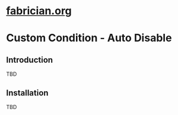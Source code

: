 [fabrician.org](http://fabrician.org/)
==========================================================================
Custom Condition - Auto Disable
==========================================================================

Introduction
--------------------------------------
TBD

Installation
--------------------------------------
TBD 
